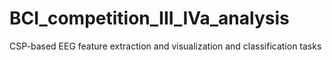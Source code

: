 # BCI_competition_III_IVa_analysis
CSP-based EEG feature extraction and visualization and classification tasks
